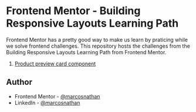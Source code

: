 # Frontend Mentor - Building Responsive Layouts Learning Path

Frontend Mentor has a pretty good way to make us learn by praticing while we solve frontend challenges. This repository hosts the challenges from the Building Responsive Layouts Learning Path from Frontend Mentor.
1. [Product preview card component](./product-preview-card-component-main/index.html)
## Author

- Frontend Mentor - [@marcosnathan](https://www.frontendmentor.io/profile/marcosnathan)
- LinkedIn - [@marcosnathan](https://www.linkedin.com/in/marcosnathan/)
